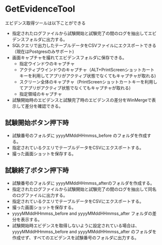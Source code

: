 # GetEvidenceTool
エビデンス取得ツールは以下ことができる
* 指定されたログファイルから試験開始と試験完了の間のログを抽出してエビデンスフォルダに出力する。
* SQLクエリで出力したテーブルデータをCSVファイルにエクスポートできる（現在はPostgresのみサポート)
* 画面キャプチャを撮れてエビデンスフォルダに保存できる。
	* 指定ウインドウのキャプチャ
	* アクティブウインドウのキャプチャ（ALT+PrintScreenショットカートキーを利用してアプリがアクティブ状態でなくてもキャプチャが取れる)
	* スクリーン全体のキャプチャ（PrintScreenショットカートキーを利用してアプリがアクティブ状態でなくてもキャプチャが取れる)
	* 指定領域のキャプチャ
* 試験開始時のエビデンスと試験完了時のエビデンスの差分をWinMergeで表示して差分を確認できる。

## 試験開始ボタン押下時
* 試験番号のフォルダに yyyyMMddHHmmss_before のフォルダを作成する。
* 指定されているクエリでテーブルデータをCSVにエクスポートする。
* 撮った画面ショットを保存する。

## 試験終了ボタン押下時
* 試験番号のフォルダに yyyyMMddHHmmss_afterのフォルダを作成する。
* 指定されたログファイルから試験開始と試験完了の間のログを抽出して同名のログファイルに出力する。
* 指定されているクエリでテーブルデータをCSVにエクスポートする。
* 撮った画面ショットを保存する。
* yyyyMMddHHmmss_before and yyyyMMddHHmmss_after フォルダの差分を表示する。
* 試験開始時エビデンスを取得しないように設定されている場合は、
yyyyMMddHHmmss_before and yyyyMMddHHmmss_after のフォルダを作成せず、すべてのエビデンスを試験番号のフォルダに出力する。

